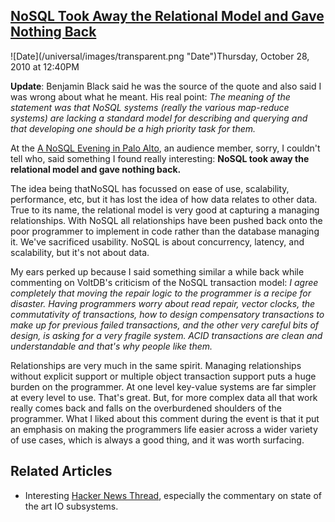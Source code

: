 ## [NoSQL Took Away the Relational Model and Gave Nothing Back](/blog/2010/10/28/nosql-took-away-the-relational-model-and-gave-nothing-back.html)

<div class="journal-entry-tag journal-entry-tag-post-title"><span class="posted-on">![Date](/universal/images/transparent.png "Date")Thursday, October 28, 2010 at 12:40PM</span></div>

<div class="body">

**Update**: Benjamin Black said he was the source of the quote and also said I was wrong about what he meant. His real point: _The meaning of the statement was that NoSQL systems (really the various map-reduce systems) are lacking a standard model for describing and querying and that developing one should be a high priority task for them._

At the [A NoSQL Evening in Palo Alto](http://www.meetup.com/Silicon-Valley-NoSQL/calendar/14727419/?joinFrom=event&success=profileUpdatedEventWelcome), an audience member, sorry, I couldn't tell who, said something I found really interesting: **NoSQL took away the relational model and gave nothing back.**

The idea being thatNoSQL has focussed on ease of use, scalability, performance, etc, but it has lost the idea of how data relates to other data. True to its name, the relational model is very good at capturing a managing relationships. With NoSQL all relationships have been pushed back onto the poor programmer to implement in code rather than the database managing it. We've sacrificed usability. NoSQL is about concurrency, latency, and scalability, but it's not about data.

My ears perked up because I said something similar a while back while commenting on VoltDB's criticism of the NoSQL transaction model: _I agree completely that moving the repair logic to the programmer is a recipe for disaster. Having programmers worry about read repair, vector clocks, the commutativity of transactions, how to design compensatory transactions to make up for previous failed transactions, and the other very careful bits of design, is asking for a very fragile system. ACID transactions are clean and understandable and that's why people like them._

Relationships are very much in the same spirit. Managing relationships without explicit support or multiple object transaction support puts a huge burden on the programmer. At one level key-value systems are far simpler at every level to use. That's great. But, for more complex data all that work really comes back and falls on the overburdened shoulders of the programmer. What I liked about this comment during the event is that it put an emphasis on making the programmers life easier across a wider variety of use cases, which is always a good thing, and it was worth surfacing.

## Related Articles

*   Interesting [Hacker News Thread](http://news.ycombinator.com/item?id=1847575), especially the commentary on state of the art IO subsystems.

</div>